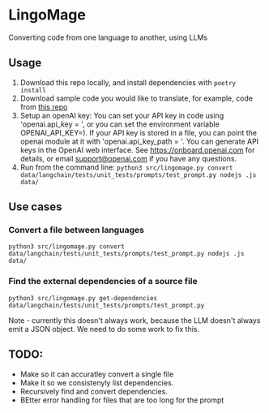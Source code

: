 # LingoMage

Converting code from one language to another, using LLMs

## Usage

1. Download this repo locally, and install dependencies with `poetry install`
2. Download sample code you would like to translate, for example, code from [this repo](https://github.com/hwchase17/langchain)
3. Setup an openAI key: You can set your API key in code using 'openai.api_key = <API-KEY>', or you can set the environment variable OPENAI_API_KEY=<API-KEY>). If your API key is stored in a file, you can point the openai module at it with 'openai.api_key_path = <PATH>'. You can generate API keys in the OpenAI web interface. See https://onboard.openai.com for details, or email support@openai.com if you have any  questions.
4. Run from the command line: `python3 src/lingomage.py convert data/langchain/tests/unit_tests/prompts/test_prompt.py nodejs .js data/`

## Use cases

### Convert a file between languages
 
`python3 src/lingomage.py convert data/langchain/tests/unit_tests/prompts/test_prompt.py nodejs .js data/`

### Find the external dependencies of a source file

`python3 src/lingomage.py get-dependencies data/langchain/tests/unit_tests/prompts/test_prompt.py` 

Note - currently this doesn't always work, because the LLM doesn't always emit a JSON object.  We need to do some work to fix this.


## TODO:
* Make so it can accuratley convert a single file
* Make it so we consistenyly list dependencies.
* Recursively find and convert dependencies.
* BEtter error handling for files that are too long for the prompt
